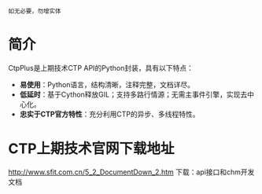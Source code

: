 ```
如无必要，勿增实体
```

# 简介
CtpPlus是上期技术CTP API的Python封装，具有以下特点：
* **易使用**：Python语言，结构清晰，注释完整，文档详尽。
* **低延时**：基于Cython释放GIL；支持多路行情源；无需主事件引擎，实现去中心化。
* **忠实于CTP官方特性**：充分利用CTP的异步、多线程特性。

# CTP上期技术官网下载地址
<http://www.sfit.com.cn/5_2_DocumentDown_2.htm>
下载：api接口和chm开发文档

